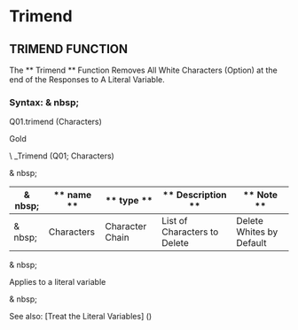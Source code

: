 # Trimend

## TRIMEND FUNCTION

The ** Trimend ** Function Removes All White Characters (Option) at the end of the Responses to A Literal Variable.

### Syntax: & nbsp;

Q01.trimend (Characters)

Gold

\ _Trimend (Q01; Characters)

& nbsp;

| & nbsp; | ** name ** | ** type ** | ** Description ** | ** Note ** |
| --- | --- | --- | --- | --- |
| & nbsp; | Characters | Character Chain | List of Characters to Delete | Delete Whites by Default |

& nbsp;

Applies to a literal variable

& nbsp;

See also: [Treat the Literal Variables] (<Trellious Little Little.md>)